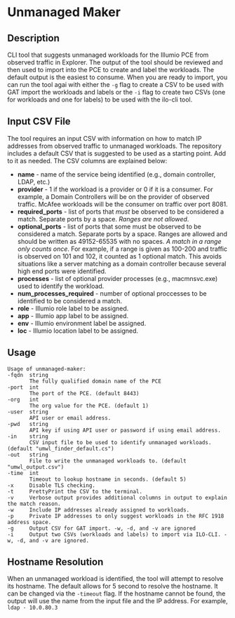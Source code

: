 # Unmanaged Maker

## Description
CLI tool that suggests unmanaged workloads for the Illumio PCE from observed traffic in Explorer. The output of the tool should be reviewed and then used to import into the PCE to create and label the workloads. The default output is the easiest to consume. When you are ready to import, you can run the tool agai with either the `-g` flag to create a CSV to be used with GAT import the workloads and labels or the `-i` flag to create two CSVs (one for workloads and one for labels) to be used with the ilo-cli tool.

## Input CSV File
The tool requires an input CSV with information on how to match IP addresses from observed traffic to unmanaged workloads. The repository includes a default CSV that is suggested to be used as a starting point. Add to it as needed. The CSV columns are explained below:
* **name** - name of the service being identified (e.g., domain controller, LDAP, etc.)
* **provider** - 1 if the workload is a provider or 0 if it is a consumer. For example, a Domain Controllers will be on the provider of observed traffic. McAfee workloads will be the consumer on traffic over port 8081.
* **required_ports** - list of ports that _must_ be observed to be considered a match. Separate ports by a space. *_Ranges are not allowed_*.
* **optional_ports** - list of ports that some must be observed to be considered a match. Separate ports by a space. Ranges are allowed and should be written as 49152-65535 with no spaces. *_A match in a range only counts once_*. For example, if a range is given as 100-200 and traffic is observed on 101 and 102, it counted as 1 optional match. This avoids situations like a server matching as a domain controller because several high end ports were identified.
* **processes** - list of optional provider processes (e.g., macmnsvc.exe) used to identify the workload.
* **num_processes_required** - number of optional proccesses to be identified to be considered a match.
* **role** - Illumio role label to be assigned.
* **app** - Illumio app label to be assigned.
* **env** - Illumio environment label be assigned.
* **loc** - Illumio location label to be assigned.

## Usage
```
Usage of unmanaged-maker:
-fqdn  string
       The fully qualified domain name of the PCE
-port  int
       The port of the PCE. (default 8443)
-org   int
       The org value for the PCE. (default 1)
-user  string
       API user or email address.
-pwd   string
       API key if using API user or password if using email address.
-in    string
       CSV input file to be used to identify unmanaged workloads. (default "umwl_finder_default.cs")
-out   string
       File to write the unmanaged workloads to. (default "umwl_output.csv")
-time  int
       Timeout to lookup hostname in seconds. (default 5)
-x     Disable TLS checking.
-t     PrettyPrint the CSV to the terminal.
-v     Verbose output provides additional columns in output to explain the match reason.
-w     Include IP addresses already assigned to workloads.
-p     Private IP addresses to only suggest workloads in the RFC 1918 address space.
-g     Output CSV for GAT import. -w, -d, and -v are ignored
-i     Output two CSVs (workloads and labels) to import via ILO-CLI. -w, -d, and -v are ignored.
  ```

  ## Hostname Resolution
  When an unmanaged workload is identified, the tool will attempt to resolve its hostname. The default allows for 5 second to resolve the hostname. It can be changed via the `-timeout` flag. If the hostname cannot be found, the output will use the name from the input file and the IP address. For example, `ldap - 10.0.80.3`